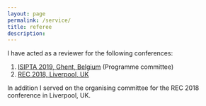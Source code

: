 ```yaml
---
layout: page
permalink: /service/
title: referee
description:
---
```


I have acted as a reviewer for the following conferences:

1. [ISIPTA 2019, Ghent, Belgium](http://www.isipta2019.ugent.be/) (Programme committee)
2. [REC 2018, Liverpool, UK](https://rec2018.uk/)

In addition I served on the organising committee for the REC 2018 conference in Liverpool, UK.
